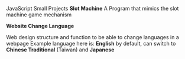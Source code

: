 JavaScript Small Projects
**Slot Machine**
 A Program that mimics the slot machine game mechanism


**Website Change Language**

Web design structure and function to be able to change languages in a webpage
Example language here is:
  __English__ by default, can switch to __Chinese Traditional__ (Taiwan) and __Japanese__

